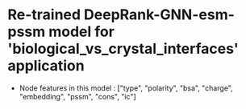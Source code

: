 # Re-trained DeepRank-GNN-esm-pssm model for 'biological_vs_crystal_interfaces' application
* Node features in this model : ["type", "polarity", "bsa", "charge", "embedding", "pssm", "cons", "ic"]
